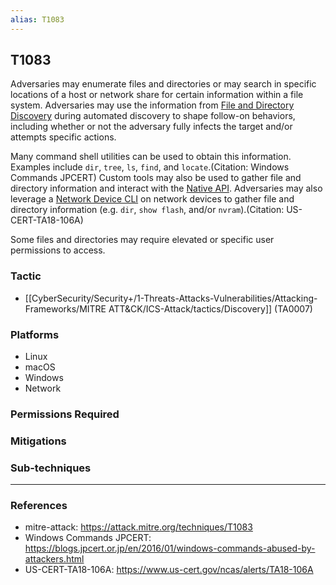 ```yaml
---
alias: T1083
---
```


## T1083

Adversaries may enumerate files and directories or may search in specific locations of a host or network share for certain information within a file system. Adversaries may use the information from [File and Directory Discovery](https://attack.mitre.org/techniques/T1083) during automated discovery to shape follow-on behaviors, including whether or not the adversary fully infects the target and/or attempts specific actions.

Many command shell utilities can be used to obtain this information. Examples include <code>dir</code>, <code>tree</code>, <code>ls</code>, <code>find</code>, and <code>locate</code>.(Citation: Windows Commands JPCERT) Custom tools may also be used to gather file and directory information and interact with the [Native API](https://attack.mitre.org/techniques/T1106). Adversaries may also leverage a [Network Device CLI](https://attack.mitre.org/techniques/T1059/008) on network devices to gather file and directory information (e.g. <code>dir</code>, <code>show flash</code>, and/or <code>nvram</code>).(Citation: US-CERT-TA18-106A)

Some files and directories may require elevated or specific user permissions to access.


### Tactic
- [[CyberSecurity/Security+/1-Threats-Attacks-Vulnerabilities/Attacking-Frameworks/MITRE ATT&CK/ICS-Attack/tactics/Discovery]] (TA0007)

### Platforms
- Linux
- macOS
- Windows
- Network

### Permissions Required

### Mitigations

### Sub-techniques


---
### References

- mitre-attack: https://attack.mitre.org/techniques/T1083
- Windows Commands JPCERT: https://blogs.jpcert.or.jp/en/2016/01/windows-commands-abused-by-attackers.html
- US-CERT-TA18-106A: https://www.us-cert.gov/ncas/alerts/TA18-106A
